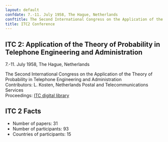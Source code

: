 ```yaml
---
layout: default
confdate: 7.-11. July 1958, The Hague, Netherlands
conftitle: The Second International Congress on the Application of the Theory of Probability in Telephone Engineering and Administration
title: ITC2 Conference
---
```


## ITC 2: Application of the Theory of Probability in Telephone Engineering and Administration

7.-11. July 1958, The Hague, Netherlands

The Second International Congress on the Application of the Theory of Probability in Telephone Engineering and Administration<br/>
Contributors: L. Kosten, Netherlands Postal and Telecommunications Services<br/>
Proceedings: [ITC digital library](/itc-library/itc2.html)

## ITC 2 Facts

  * Number of papers: 31
  * Number of participants: 93
  * Countries of participants: 15

